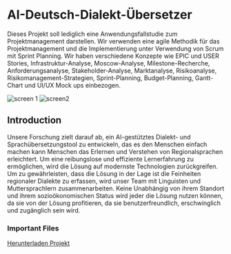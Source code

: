 # AI-Deutsch-Dialekt-Übersetzer
Dieses Projekt soll lediglich eine Anwendungsfallstudie zum Projektmanagement darstellen. Wir verwenden eine agile Methodik für das Projektmanagement und die Implementierung unter Verwendung von Scrum mit Sprint Planning. Wir haben verschiedene Konzepte wie EPIC und USER Stories, Infrastruktur-Analyse, Moscow-Analyse, Milestone-Recherche, Anforderungsanalyse, Stakeholder-Analyse, Marktanalyse, Risikoanalyse, Risikomanagement-Strategien, Sprint-Planning, Budget-Planning, Gantt-Chart und UI/UX Mock ups einbezogen.

<img alt="screen 1" src="https://github.com/rehaankhan1/AI-Dialekt-Translator/assets/20107730/16f20c32-f936-40d0-ab01-f47ae5ae3834">
<img  alt="screen2" src="https://github.com/rehaankhan1/AI-Dialekt-Translator/assets/20107730/12b71933-d9d3-4702-9dca-7aad3228c731">

## Introduction
Unsere Forschung zielt darauf ab, ein AI-gestütztes Dialekt- und Sprachübersetzungstool zu entwickeln, das es den Menschen einfach machen kann
Menschen das Erlernen und Verstehen von Regionalsprachen erleichtert. Um eine reibungslose und effiziente Lernerfahrung zu ermöglichen, wird die
Lösung auf modernste Technologien zurückgreifen. Um zu gewährleisten, dass die Lösung in der Lage ist
die Feinheiten regionaler Dialekte zu erfassen, wird unser Team mit Linguisten und Muttersprachlern zusammenarbeiten. Keine
Unabhängig von ihrem Standort und ihrem sozioökonomischen Status wird jeder die Lösung nutzen können, da sie
von der Lösung profitieren, da sie benutzerfreundlich, erschwinglich und zugänglich sein wird.

### Important Files
[Herunterladen Projekt](https://drive.google.com/drive/folders/1-mfLiXXG1TVINoskNzNvxNSRvW8rLRRE?usp=sharing)

